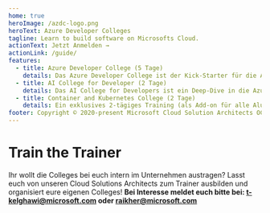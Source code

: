 ```yaml
---
home: true
heroImage: /azdc-logo.png
heroText: Azure Developer Colleges
tagline: Learn to build software on Microsofts Cloud.
actionText: Jetzt Anmelden →
actionLink: /guide/
features:
  - title: Azure Developer College (5 Tage)
    details: Das Azure Developer College ist der Kick-Starter für die Ausbildung zum Cloud Native Application Developer. Teilnehmer*innen erhalten durch kombinierte Theorie- und Praxiselemente innerhalb eines einwöchigen Schulungsblockes das Handwerkszeug für erfolgreiche Softwareentwicklung in der Cloud.
  - title: AI College for Developer (2 Tage)
    details: Das AI College for Developers ist ein Deep-Dive in die Azure KI-Tools für Entwickler. Teilnehmer*innen erhalten durch kombinierte Theorie- und Praxiselemente innerhalb eines 2-tägigen Schulungsblockes das Handwerkszeug für die erfolgreiche Entwicklung von KI-Lösungen in der Cloud.
  - title: Container and Kubernetes College (2 Tage)
    details: Ein exklusives 2-tägiges Training (als Add-on für alle Alumni des Azure Developer Colleges) an. An diesen zwei Tagen wird auf Container-Technologien auf Azure fokussiert.
footer: Copyright © 2020-present Microsoft Cloud Solution Architects OCP Germany
---
```


# Train the Trainer

Ihr wollt die Colleges bei euch intern im Unternehmen austragen? Lasst euch von unseren Cloud Solutions Architects zum Trainer ausbilden und organisiert eure eigenen Colleges!
**Bei Interesse meldet euch bitte bei: t-kelghawi@microsoft.com oder raikher@microsoft.com**
